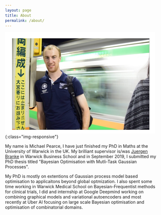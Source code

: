 ```yaml
---
layout: page
title: About
permalink: /about/
---
```


![image-title-here](/Pics/mpwarwick-2.jpg){:class="img-responsive"}

My name is Michael Pearce, I have just finished my PhD in Maths at the University of Warwick in the UK.
My brilliant supervisor is/was [Juergen Branke][JB_website] in Warwick Business School and
in September 2019, I submitted my PhD thesis titled "Bayesian Optimisation with Mutli-Task Gaussian Processes".

My PhD is mostly on extentions of Gaussian process model based optimisation to applicaitons beyond global optmization. 
I also spent some time working in Warwick Medical School on Bayesian-Frequentist methods for clinical trials, I did and internship at Google Deepmind working on combining graphical models and variational autoencoders and most recently at Uber AI focusing on large scale Bayesian optimisation and optimisation of combinatorial domains.

[JB_website]: https://www.wbs.ac.uk/about/person/juergen-branke